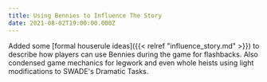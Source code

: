 ```yaml
---
title: Using Bennies to Influence The Story
date: 2021-08-02T19:00:00.000Z
---
```


Added some [formal houserule ideas]({{< relref "influence_story.md" >}}) to describe how players can use Bennies during the game for flashbacks. Also condensed game mechanics for legwork and even whole heists using light modifications to SWADE's Dramatic Tasks.
<!--more-->